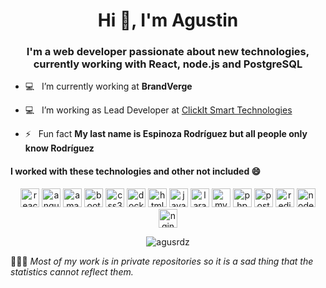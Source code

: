 <h1 align="center">Hi 👋, I'm Agustin</h1>
<h3 align="center">I'm a web developer passionate about new technologies, currently working with React, node.js and PostgreSQL</h3>

- 💻  &nbsp; I’m currently working at **BrandVerge**

- 💻  &nbsp; I’m working as Lead Developer at [ClickIt Smart Technologies](https://www.clickittech.com.mx/)

- ⚡ &nbsp; Fun fact **My last name is Espinoza Rodríguez but all people only know Rodríguez**

<h4>I worked with these technologies and other not included 😄</h4>

<p align="center">
  <img src="https://konpa.github.io/devicon/devicon.git/icons/react/react-original-wordmark.svg" alt="react" width="30" height="30"/>
  <img src="https://konpa.github.io/devicon/devicon.git/icons/angularjs/angularjs-original.svg" alt="angularjs" width="30" height="30"/>
  <img src="https://konpa.github.io/devicon/devicon.git/icons/amazonwebservices/amazonwebservices-original-wordmark.svg" alt="amazonwebservices" width="30" height="30"/>
  <img src="https://konpa.github.io/devicon/devicon.git/icons/bootstrap/bootstrap-plain.svg" alt="bootstrap" width="30" height="30"/>
  <img src="https://konpa.github.io/devicon/devicon.git/icons/css3/css3-original-wordmark.svg" alt="css3" width="30" height="30"/>
  <img src="https://konpa.github.io/devicon/devicon.git/icons/docker/docker-original-wordmark.svg" alt="docker" width="30" height="30"/>
  <img src="https://konpa.github.io/devicon/devicon.git/icons/html5/html5-original-wordmark.svg" alt="html5" width="30" height="30"/>
  <img src="https://konpa.github.io/devicon/devicon.git/icons/javascript/javascript-original.svg" alt="javascript" width="30" height="30"/>
  <img src="https://konpa.github.io/devicon/devicon.git/icons/laravel/laravel-plain-wordmark.svg" alt="laravel" width="30" height="30"/>
  <img src="https://konpa.github.io/devicon/devicon.git/icons/mysql/mysql-original-wordmark.svg" alt="mysql" width="30" height="30"/>
  <img src="https://konpa.github.io/devicon/devicon.git/icons/php/php-original.svg" alt="php" width="30" height="30"/>
  <img src="https://konpa.github.io/devicon/devicon.git/icons/postgresql/postgresql-original-wordmark.svg" alt="postgresql" width="30" height="30"/>
  <img src="https://konpa.github.io/devicon/devicon.git/icons/redis/redis-original-wordmark.svg" alt="redis" width="30" height="30"/>
  <img src="https://konpa.github.io/devicon/devicon.git/icons/nodejs/nodejs-original-wordmark.svg" alt="nodejs" width="30" height="30"/>
  <img src="https://konpa.github.io/devicon/devicon.git/icons/nginx/nginx-original.svg" alt="nginx" width="30" height="30"/>
</p>



<p align="center">
  <img src="https://github-readme-stats.vercel.app/api?username=agusrdz&show_icons=true&count_private=true" alt="agusrdz" />
</p>


🙅🏼‍♂️ *Most of my work is in private repositories so it is a sad thing that the statistics cannot reflect them.*


<!--
**AgusRdz/AgusRdz** is a ✨ _special_ ✨ repository because its `README.md` (this file) appears on your GitHub profile.

Here are some ideas to get you started:

- 🔭 I’m currently working on ...
- 🌱 I’m currently learning ...
- 👯 I’m looking to collaborate on ...
- 🤔 I’m looking for help with ...
- 💬 Ask me about ...
- 📫 How to reach me: ...
- 😄 Pronouns: ...
- ⚡ Fun fact: ...
-->
